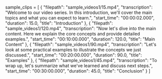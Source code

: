 sample_clips = [
        {
            "filepath": "sample_videos1/15.mp4",
            "transcription": "Welcome to our video series. In this introduction, we'll cover the main topics and what you can expect to learn.",
            "start_time": "00:00:02.000",
            "duration": 15.0,
            "title": "Introduction"
        },
        {
            "filepath": "sample_videos1/120.mp4", 
            "transcription": "Now let's dive into the main content. Here we explain the core concepts and provide detailed examples.",
            "start_time": "00:10:00.000",
            "duration": 120.0,
            "title": "Main Content"
        },
        {
            "filepath": "sample_videos1/90.mp4",
            "transcription": "Let's look at some practical examples to illustrate the concepts we just discussed.",
            "start_time": "00:20:00.000",
            "duration": 90.0,
            "title": "Examples"
        },
        {
            "filepath": "sample_videos1/45.mp4",
            "transcription": "To wrap up, let's summarize what we've learned and discuss next steps.",
            "start_time": "00:30:00.000",
            "duration": 45.0,
            "title": "Conclusion"
        }
    ]